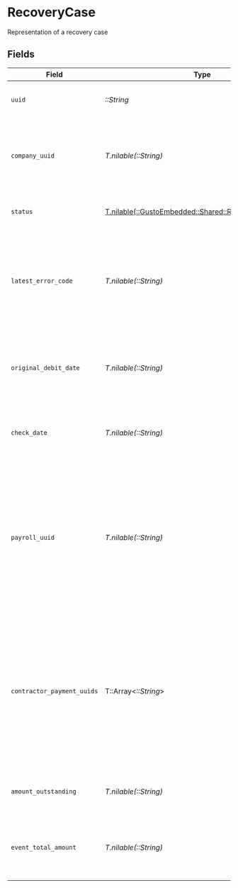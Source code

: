 # RecoveryCase

Representation of a recovery case


## Fields

| Field                                                                                                                                                                                 | Type                                                                                                                                                                                  | Required                                                                                                                                                                              | Description                                                                                                                                                                           |
| ------------------------------------------------------------------------------------------------------------------------------------------------------------------------------------- | ------------------------------------------------------------------------------------------------------------------------------------------------------------------------------------- | ------------------------------------------------------------------------------------------------------------------------------------------------------------------------------------- | ------------------------------------------------------------------------------------------------------------------------------------------------------------------------------------- |
| `uuid`                                                                                                                                                                                | *::String*                                                                                                                                                                            | :heavy_check_mark:                                                                                                                                                                    | Unique identifier of an recovery case                                                                                                                                                 |
| `company_uuid`                                                                                                                                                                        | *T.nilable(::String)*                                                                                                                                                                 | :heavy_minus_sign:                                                                                                                                                                    | Unique identifier of the company to which the recovery case belongs                                                                                                                   |
| `status`                                                                                                                                                                              | [T.nilable(::GustoEmbedded::Shared::RecoveryCaseStatus)](../../models/shared/recoverycasestatus.md)                                                                                   | :heavy_minus_sign:                                                                                                                                                                    | Status of the recovery case                                                                                                                                                           |
| `latest_error_code`                                                                                                                                                                   | *T.nilable(::String)*                                                                                                                                                                 | :heavy_minus_sign:                                                                                                                                                                    | The latest bank error code for the recovery case. See [this doc](https://docs.gusto.com/embedded-payroll/docs/ach-codes-and-transaction-types) for a list of common ACH return codes. |
| `original_debit_date`                                                                                                                                                                 | *T.nilable(::String)*                                                                                                                                                                 | :heavy_minus_sign:                                                                                                                                                                    | Date when funds were originally debited from the company's bank account                                                                                                               |
| `check_date`                                                                                                                                                                          | *T.nilable(::String)*                                                                                                                                                                 | :heavy_minus_sign:                                                                                                                                                                    | Check date for the associated payroll or contractor payments                                                                                                                          |
| `payroll_uuid`                                                                                                                                                                        | *T.nilable(::String)*                                                                                                                                                                 | :heavy_minus_sign:                                                                                                                                                                    | The uuid of the associated payroll for which the recovery case was created. If the recovery case was created for a contractor payment, this field will be null.                       |
| `contractor_payment_uuids`                                                                                                                                                            | T::Array<*::String*>                                                                                                                                                                  | :heavy_minus_sign:                                                                                                                                                                    | The uuids of the associated contractor payments for which the recovery case was created. If the recovery case was created for a payroll, this field will be null.                     |
| `amount_outstanding`                                                                                                                                                                  | *T.nilable(::String)*                                                                                                                                                                 | :heavy_minus_sign:                                                                                                                                                                    | Amount outstanding for the recovery case                                                                                                                                              |
| `event_total_amount`                                                                                                                                                                  | *T.nilable(::String)*                                                                                                                                                                 | :heavy_minus_sign:                                                                                                                                                                    | Total amount to be debited from the payroll or contractor payments                                                                                                                    |